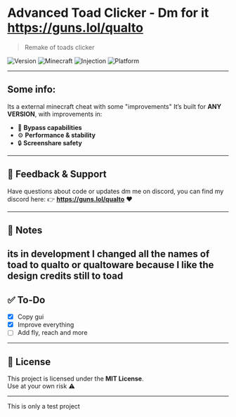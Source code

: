# Advanced Toad Clicker - Dm for it https://guns.lol/qualto
> Remake of toads clicker

![Version](https://img.shields.io/badge/status-in%20development-yellow?style=flat-square)
![Minecraft](https://img.shields.io/badge/Minecraft-1.8.9-blue?style=flat-square)
![Injection](https://img.shields.io/badge/injection-DLL-critical?style=flat-square)
![Platform](https://img.shields.io/badge/platform-Windows-lightgrey?style=flat-square)

---

## Some info:
Its a external minecraft cheat with some "improvements"
It’s built for **ANY VERSION**, with improvements in:

- 🧠 **Bypass capabilities**
- ⚙️ **Performance & stability**
- 🔒 **Screenshare safety**

---

## 💬 Feedback & Support

Have questions about code or updates dm me on discord, you can find my discord here:
👉 **https://guns.lol/qualto** ❤️

---

## 📌 Notes

its in development I changed all the names of toad to qualto or qualtoware because I like the design credits still to toad
---

## ✅ To-Do

- [x] Copy gui 
- [x] Improve everything
- [ ] Add fly, reach and more

---

## 📄 License

This project is licensed under the **MIT License**.  
Use at your own risk ⚠️

---

This is only a test project 
